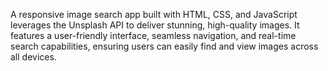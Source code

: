 A responsive image search app built with HTML, CSS, and JavaScript leverages the Unsplash API to deliver stunning, high-quality images. It features a user-friendly interface, seamless navigation, and real-time search capabilities, ensuring users can easily find and view images across all devices.
